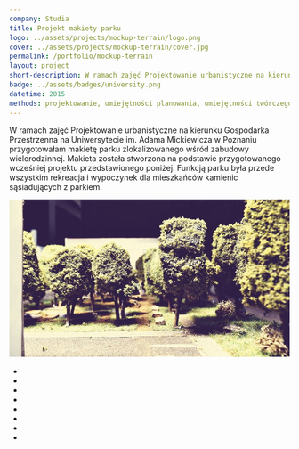 ```yaml
---
company: Studia
title: Projekt makiety parku
logo: ../assets/projects/mockup-terrain/logo.png
cover: ../assets/projects/mockup-terrain/cover.jpg
permalink: /portfolio/mockup-terrain
layout: project
short-description: W ramach zajęć Projektowanie urbanistyczne na kierunku Gospodarka Przestrzenna na Uniwersytecie im. Adama Mickiewicza w&nbsp;Poznaniu przygotowałam makietę parku zlokalizowanego wśród zabudowy wielorodzinnej
badge: ../assets/badges/university.png
datetime: 2015
methods: projektowanie, umiejętności planowania, umiejętności twórczego rozwiązywania problemów, zdolności manualne, umiejętność organizacji własnej pracy
---
```


W ramach zajęć Projektowanie urbanistyczne na kierunku Gospodarka Przestrzenna na Uniwersytecie im. Adama Mickiewicza w&nbsp;Poznaniu przygotowałam makietę parku zlokalizowanego wśród zabudowy wielorodzinnej. Makieta została stworzona na podstawie przygotowanego wcześniej projektu przedstawionego poniżej. Funkcją parku była przede wszystkim rekreacja i&nbsp;wypoczynek dla mieszkańców kamienic sąsiadujących z&nbsp;parkiem.

<div class="project-image">
	<img class="item" src="../assets/projects/mockup-terrain/0.jpg" href="../assets/projects/mockup-terrain/0.jpg" />
</div>
<ul class="gallery">
	<li class="item" href="../assets/projects/mockup-terrain/1.jpg" style="background-image: url(../assets/projects/mockup-terrain/1.jpg);"></li>
	<li class="item" href="../assets/projects/mockup-terrain/2.jpg" style="background-image: url(../assets/projects/mockup-terrain/2.jpg);"></li>
	<li class="item" href="../assets/projects/mockup-terrain/3.jpg" style="background-image: url(../assets/projects/mockup-terrain/3.jpg);"></li>
	<li class="item" href="../assets/projects/mockup-terrain/4.jpg" style="background-image: url(../assets/projects/mockup-terrain/4.jpg);"></li>
	<li class="item" href="../assets/projects/mockup-terrain/5.jpg" style="background-image: url(../assets/projects/mockup-terrain/5.jpg);"></li>
	<li class="item" href="../assets/projects/mockup-terrain/6.jpg" style="background-image: url(../assets/projects/mockup-terrain/6.jpg);"></li>
	<li class="item" href="../assets/projects/mockup-terrain/7.jpg" style="background-image: url(../assets/projects/mockup-terrain/7.jpg);"></li>
	<li class="item" href="../assets/projects/mockup-terrain/8.jpg" style="background-image: url(../assets/projects/mockup-terrain/8.jpg);"></li>
</ul>
